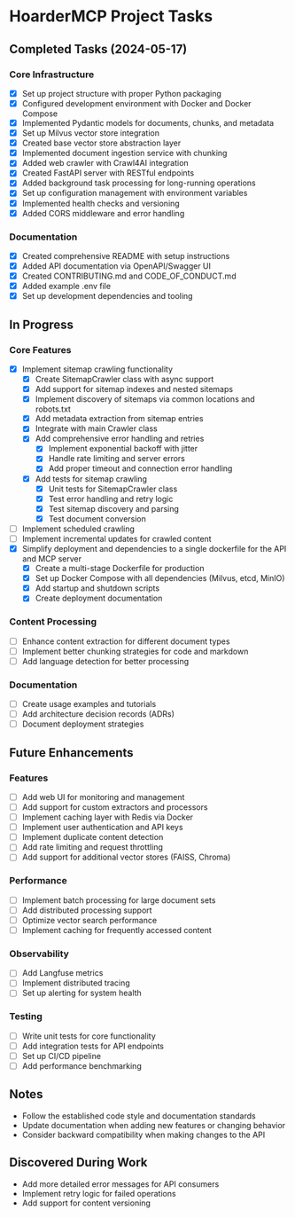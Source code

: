 # HoarderMCP Project Tasks

## Completed Tasks (2024-05-17)

### Core Infrastructure
- [x] Set up project structure with proper Python packaging
- [x] Configured development environment with Docker and Docker Compose
- [x] Implemented Pydantic models for documents, chunks, and metadata
- [x] Set up Milvus vector store integration
- [x] Created base vector store abstraction layer
- [x] Implemented document ingestion service with chunking
- [x] Added web crawler with Crawl4AI integration
- [x] Created FastAPI server with RESTful endpoints
- [x] Added background task processing for long-running operations
- [x] Set up configuration management with environment variables
- [x] Implemented health checks and versioning
- [x] Added CORS middleware and error handling

### Documentation
- [x] Created comprehensive README with setup instructions
- [x] Added API documentation via OpenAPI/Swagger UI
- [x] Created CONTRIBUTING.md and CODE_OF_CONDUCT.md
- [x] Added example .env file
- [x] Set up development dependencies and tooling

## In Progress

### Core Features
- [x] Implement sitemap crawling functionality
  - [x] Create SitemapCrawler class with async support
  - [x] Add support for sitemap indexes and nested sitemaps
  - [x] Implement discovery of sitemaps via common locations and robots.txt
  - [x] Add metadata extraction from sitemap entries
  - [x] Integrate with main Crawler class
  - [x] Add comprehensive error handling and retries
    - [x] Implement exponential backoff with jitter
    - [x] Handle rate limiting and server errors
    - [x] Add proper timeout and connection error handling
  - [x] Add tests for sitemap crawling
    - [x] Unit tests for SitemapCrawler class
    - [x] Test error handling and retry logic
    - [x] Test sitemap discovery and parsing
    - [x] Test document conversion
- [ ] Implement scheduled crawling
- [ ] Implement incremental updates for crawled content
- [x] Simplify deployment and dependencies to a single dockerfile for the API and MCP server
  - [x] Create a multi-stage Dockerfile for production
  - [x] Set up Docker Compose with all dependencies (Milvus, etcd, MinIO)
  - [x] Add startup and shutdown scripts
  - [x] Create deployment documentation

### Content Processing
- [ ] Enhance content extraction for different document types
- [ ] Implement better chunking strategies for code and markdown
- [ ] Add language detection for better processing

### Documentation
- [ ] Create usage examples and tutorials
- [ ] Add architecture decision records (ADRs)
- [ ] Document deployment strategies

## Future Enhancements

### Features
- [ ] Add web UI for monitoring and management
- [ ] Add support for custom extractors and processors
- [ ] Implement caching layer with Redis via Docker
- [ ] Implement user authentication and API keys
- [ ] Implement duplicate content detection
- [ ] Add rate limiting and request throttling
- [ ] Add support for additional vector stores (FAISS, Chroma)

### Performance
- [ ] Implement batch processing for large document sets
- [ ] Add distributed processing support
- [ ] Optimize vector search performance
- [ ] Implement caching for frequently accessed content

### Observability
- [ ] Add Langfuse metrics
- [ ] Implement distributed tracing
- [ ] Set up alerting for system health

### Testing
- [ ] Write unit tests for core functionality
- [ ] Add integration tests for API endpoints
- [ ] Set up CI/CD pipeline
- [ ] Add performance benchmarking

## Notes
- Follow the established code style and documentation standards
- Update documentation when adding new features or changing behavior
- Consider backward compatibility when making changes to the API

## Discovered During Work
- Add more detailed error messages for API consumers
- Implement retry logic for failed operations
- Add support for content versioning